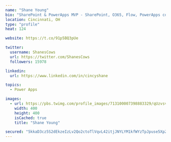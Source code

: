 ```yaml
---
name: "Shane Young"
bio: "SharePoint & PowerApps MVP - SharePoint, O365, Flow, PowerApps consulting? @PowerApps911 | Pure Snark? You found it."
location: Cincinnati, OH
type: "profile"
heat: 124

website: https://t.co/91p5BQ3pUe

twitter:
  username: ShanesCows
  url: https://twitter.com/ShanesCows
  followers: 15978

linkedin:
  url: https://www.linkedin.com/in/cincyshane

topics:
  - Power Apps

images:
  - url: https://pbs.twimg.com/profile_images/713100007398883329/qUzvsvQ3_400x400.jpg
    width: 400
    height: 400
    isCached: true
    title: "Shane Young"

secured: "5kkaD3cz5S2dEkzeIzLv2Qo2ctoTlVqvL42itjJNYLYM1kfWYzTpJpuse5XpZGPUuRhlf0xRuL0F1GHZghX5SDg8ZYNFRfWNbuvcKI4dmKh+zDzmae00v0XEcnI4etCRv8lVzFxYUQXq8KSk54nI+BY1nOxVVcrvbGpx7Uyu2SKlzftNT7NhKaP7KRFcKXzgIsHEoEVq8gTXznYJZ8ufIRaCmHIGeaMdvjbdXiILdj84s7zihI1Un5Lyt8rFeQSmyO2g5Ui4OUHs4ij9hJrgXEABXzDRL0P88J7A4g3DDrixJqFNV4pYQUZJxekaTTTpQ0KcZRNv1A3KUPjv1gbDhRq+BbbLZgAen+h09swXrZl6XHxEUQbzMcz4TLIkrIxYpPIQZyTLlfS+8XmQlPyHS5vv+D3Oe1cl86wX8diAA38=;m1mMpsHsNlcetUtRCSooEw=="
---
```


